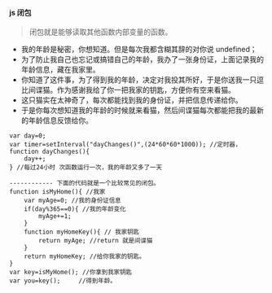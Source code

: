 #### js 闭包
> 闭包就是能够读取其他函数内部变量的函数。
- 我的年龄是秘密，你想知道。但是每次我都含糊其辞的对你说 undefined；
- 为了防止我自己也忘记或搞错自己的年龄，我办了一张身份证，上面记录我的年龄信息，藏在我家里。
- 你知道了这件事，为了得到我的年龄，决定对我投其所好，于是你送我一只逗比间谍猫。作为感谢我给了你一把我家的钥匙，方便你有空来看猫。
- 这只猫实在太神奇了，每次都能找到我的身份证，并把信息传递给你。
- 于是你每次想知道我的年龄的时候就来看猫，然后间谍猫每次都能把我的最新的年龄信息反馈给你。

```
var day=0;
var timer=setInterval("dayChanges()",(24*60*60*1000)); //定时器，
function dayChanges(){
    day++;
} //每过24小时 次函数运行一次，我的年龄又多了一天

------------ 下面的代码就是一个比较常见的闭包。
function isMyHome(){ //我家 
    var myAge=0; //我的身份证信息
    if(day%365==0){ //我的年龄变化
        myAge+=1;
    }
    function myHomeKey(){ // 我家钥匙
        return myAge; //return 就是间谍猫
    }
    return myHomeKey; //给你我家的钥匙。
}
var key=isMyHome(); //你拿到我家钥匙
var you=key();     //得到年龄。
```

